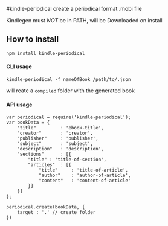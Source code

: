 #kindle-periodical
create a periodical format .mobi file

Kindlegen must *NOT* be in PATH, will be Downloaded on install

## How to install
    npm install kindle-periodical

#### CLI usage
    kindle-periodical -f nameOfBook /path/to/.json

will reate a ```compiled``` folder with the generated book

#### API usage

    var periodical = require('kindle-periodical');
	var bookData = {
        "title"         : 'ebook-title',
        "creator"       : 'creator',
        "publisher"     : 'publisher',
        "subject"       : 'subject',
        "description"   : 'description',
        "sections"      : [{
            "title" : 'title-of-section',
            "articles"  : [{
                "title"     : 'title-of-article',
                "author"    : 'author-of-article',
                "content"   : 'content-of-article'
            }]
        }]
    };

    periodical.create(bookData, {
        target : '.' // create folder
    })
